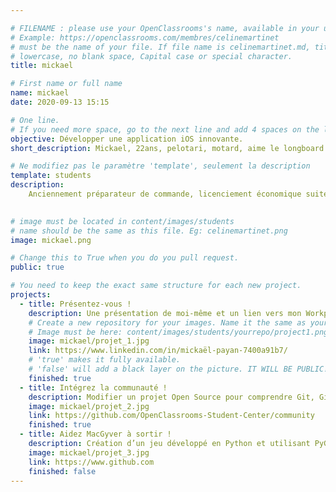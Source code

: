 ```yaml
---

# FILENAME : please use your OpenClassrooms's name, available in your url.
# Example: https://openclassrooms.com/membres/celinemartinet
# must be the name of your file. If file name is celinemartinet.md, title is celinemartinet.
# lowercase, no blank space, Capital case or special character.
title: mickael

# First name or full name
name: mickael
date: 2020-09-13 15:15

# One line.
# If you need more space, go to the next line and add 4 spaces on the left, as in 'description'.
objective: Développer une application iOS innovante. 
short_description: Mickael, 22ans, pelotari, motard, aime le longboard.

# Ne modifiez pas le paramètre 'template', seulement la description
template: students
description:
    Anciennement préparateur de commande, licenciement économique suite à la fermeture de l'entreprise, je décide de me reconvertir vers un milieu passionnant et bien loin de mes précédentes études. 
    

# image must be located in content/images/students
# name should be the same as this file. Eg: celinemartinet.png
image: mickael.png

# Change this to True when you do you pull request.
public: true

# You need to keep the exact same structure for each new project.
projects:
  - title: Présentez-vous !
    description: Une présentation de moi-même et un lien vers mon Workplace.
    # Create a new repository for your images. Name it the same as your nickname and profile picture.
    # Image must be here: content/images/students/yourrepo/project1.png
    image: mickael/projet_1.jpg
    link: https://www.linkedin.com/in/mickaël-payan-7400a91b7/
    # 'true' makes it fully available.
    # 'false' will add a black layer on the picture. IT WILL BE PUBLIC!
    finished: true
  - title: Intégrez la communauté !
    description: Modifier un projet Open Source pour comprendre Git, Github et les pull requests.
    image: mickael/projet_2.jpg
    link: https://github.com/OpenClassrooms-Student-Center/community
    finished: true
  - title: Aidez MacGyver à sortir !
    description: Création d’un jeu développé en Python et utilisant PyGame.
    image: mickael/projet_3.jpg
    link: https://www.github.com
    finished: false
---
```

